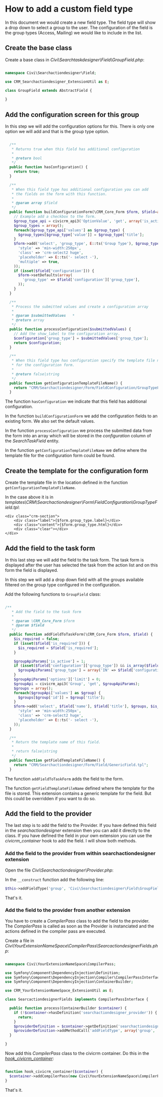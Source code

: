 # How to add a custom field type

In this document we would create a new field type. The field type will show a drop down to select a group to the user. 
The configuration of the field is the group types (Access, Mailing) we would like to include in the list.

## Create the base class

Create a base class in *Civi\Searchtaskdesigner\Field\GroupField.php*:

```php

namespace Civi\Searchactiondesigner\Field;

use CRM_Searchactiondesigner_ExtensionUtil as E;

class GroupField extends AbstractField {
  
}

```

## Add the configuration screen for this group

In this step we will add the configuration options for this. 
There is only one option we will add and that is the group type option.

```php

  /**
   * Returns true when this field has additional configuration
   *
   * @return bool
   */
  public function hasConfiguration() {
    return true;
  }

  /**
   * When this field type has additional configuration you can add
   * the fields on the form with this function.
   *
   * @param array $field
   */
  public function buildConfigurationForm(\CRM_Core_Form $form, $field=array()) {
    // Example add a checkbox to the form.
    $group_type_api = civicrm_api3('OptionValue', 'get', array('is_active' => 1, 'option_group_id' => 'group_type', 'options' => array('limit' => 0)));
    $group_types = array();
    foreach($group_type_api['values'] as $group_type) {
      $group_types[$group_type['value']] = $group_type['title'];
    }
    $form->add('select', 'group_type', E::ts('Group Type'), $group_type, false, array(
      'style' => 'min-width:250px',
      'class' => 'crm-select2 huge',
      'placeholder' => E::ts('- select -'),
      'multiple' => true,
    ));
    if (isset($field['configuration'])) {
      $form->setDefaults(array(
        'group_type' => $field['configuration']['group_type'],
      ));
    }
  }

  /**
   * Process the submitted values and create a configuration array
   *
   * @param $submittedValues   *
   * @return array
   */
  public function processConfiguration($submittedValues) {
    // Add the show_label to the configuration array.
    $configuration['group_type'] = $submittedValues['group_type'];
    return $configuration;
  }

  /**
   * When this field type has configuration specify the template file name
   * for the configuration form.
   *
   * @return false|string
   */
  public function getConfigurationTemplateFileName() {
    return "CRM/Searchactiondesigner/Form/FieldConfiguration/GroupTypeField.tpl";
  }

```

The function `hasConfiguration` we indicate that this field has additional configuration.

In the function `buildConfigurationForm` we add the configuration fields to an existing form. We also set the default values.

In the function `processConfiguration` we process the submitted data from the form into an array which will be stored
in the *configuration* column of the *SearchTaskField* entity.

In the function `getConfigurationTemplateFileName` we define where the template file for the configuration form could be found.

## Create the template for the configuration form

Create the template file in the location defined in the function `getConfigurationTemplateFileName`. 

In the case above it is in *templates\CRM\Searchactiondesigner\Form\FieldConfiguration\GroupTypeField.tpl*:

```
<div class="crm-section">
    <div class="label">{$form.group_type.label}</div>
    <div class="content">{$form.group_type.html}</div>
    <div class="clear"></div>
</div>
```

## Add the field to the task form

In this last step we will add the field to the task form. The task form is displayed after
the user has selected the task from the action list and on this form the field is displayed.

In this step we will add a drop down field with all the groups available filtered on the group type configured in the configuration.

Add the following functions to `GroupField` class:

```php

/**
   * Add the field to the task form
   *
   * @param \CRM_Core_Form $form
   * @param $field
   */
  public function addFieldToTaskForm(\CRM_Core_Form $form, $field) {
    $is_required = false;
    if (isset($field['is_required'])) {
      $is_required = $field['is_required'];
    }

    $groupApiParams['is_active'] = 1;
    if (isset($field['configuration']['group_type']) && is_array($field['configuration']['group_type'])) {
      $groupApiParams['group_type'] = array('IN' => $field['configuration']['group_type']);
    }
    $groupApiParams['options']['limit'] = 0;
    $groupApi = civicrm_api3('Group', 'get', $groupApiParams);
    $groups = array();
    foreach($groupApi['values'] as $group) {
      $groups[$group['id']] = $group['title'];
    }
    $form->add('select', $field['name'], $field['title'], $groups, $is_required, array(
      'style' => 'min-width:250px',
      'class' => 'crm-select2 huge',
      'placeholder' => E::ts('- select -'),
    ));
  }

  /**
   * Return the template name of this field.
   *
   * return false|string
   */
  public function getFieldTemplateFileName() {
    return "CRM/Searchactiondesigner/Form/Field/GenericField.tpl";
  }

```

The function `addFieldToTaskForm` adds the field to the form.

The function `getFieldTemplateFileName` defined where the template for the file is stored.
This extension contains a generic template for the field. But this could be overridden if you want to do so.

## Add the field to the provider

The last step is to add the field to the Provider.
If you have defined this field in the *searchactiondesigner* extension then you can add it directly to the class. 
If you have defined the field in your own extension you can use the *civicrm_container* hook to add the field.
I will show both methods.

### Add the field to the provider from within searchactiondesigner extension

Open the file *Civi\Searchactiondesigner\Provider.php*:

In the `__construct` function add the following line:

```php
$this->addFieldType('group', 'Civi\Searchactiondesigner\Field\GroupField', E::ts('Group'));
```

That's it.

### Add the field to the provider from another extension

You have to create a *CompilerPass* class to add the field to the provider. The *CompilerPass* is called as soon 
as the Provider is instanciated and the actions defined in the compiler pass are executed.

Create a file in *Civi\YourExtensionNameSpace\CompilerPass\SearcactiondesignerFields.php*:

```php

namespace Civi\YourExtensionNameSpace\CompilerPass;

use Symfony\Component\DependencyInjection\Definition;
use Symfony\Component\DependencyInjection\Compiler\CompilerPassInterface;
use Symfony\Component\DependencyInjection\ContainerBuilder;

use CRM_YourExtensionNameSpace_ExtensionUtil as E;

class SearcactiondesignerFields implements CompilerPassInterface {

  public function process(ContainerBuilder $container) {
    if (!$container->hasDefinition('searchactiondesigner_provider')) {
      return;
    }
    $providerDefinition = $container->getDefinition('searchactiondesigner_provider');
    $providerDefinition->addMethodCall('addFieldType', array('group', 'Civi\Searchactiondesigner\Field\GroupField', E::ts('Group')));
  }

}

```
Now add this *CompilerPass* class to the civicrm container. Do this in the *[hook_civicrm_container](https://docs.civicrm.org/dev/en/latest/hooks/hook_civicrm_container/)*:

```php

function hook_civicrm_container($container) {
  $container->addCompilerPass(new Civi\YourExtensionNameSpace\CompilerPass\SearcactiondesignerFields());
}

``` 
That's it.